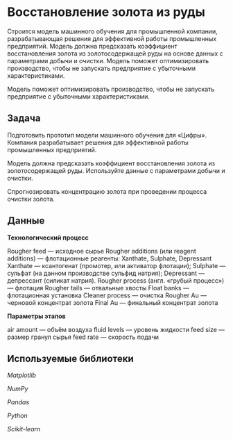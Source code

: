 # Восстановление золота из руды

Строится модель машинного обучения для промышленной компании, разрабатывающая решения для эффективной работы промышленных предприятий. Модель должна предсказать коэффициент восстановления золота из золотосодержащей руды на основе данных с параметрами добычи и очистки. Модель поможет оптимизировать производство, чтобы не запускать предприятие с убыточными характеристиками.

Модель поможет оптимизировать производство, чтобы не запускать предприятие с убыточными характеристиками.

## Задача

Подготовить прототип модели машинного обучения для «Цифры». Компания разрабатывает решения для эффективной работы промышленных предприятий.

Модель должна предсказать коэффициент восстановления золота из золотосодержащей руды. Используйте данные с параметрами добычи и очистки. 

Спрогнозировать концентрацию золота при проведении процесса очистки золота.

## Данные

**Технологический процесс**

Rougher feed — исходное сырье
Rougher additions (или reagent additions) — флотационные реагенты: Xanthate, Sulphate, Depressant
Xanthate — ксантогенат (промотер, или активатор флотации);
Sulphate — сульфат (на данном производстве сульфид натрия);
Depressant — депрессант (силикат натрия).
Rougher process (англ. «грубый процесс») — флотация
Rougher tails — отвальные хвосты
Float banks — флотационная установка
Cleaner process — очистка
Rougher Au — черновой концентрат золота
Final Au — финальный концентрат золота

**Параметры этапов**

air amount — объём воздуха
fluid levels — уровень жидкости
feed size — размер гранул сырья
feed rate — скорость подачи

## Используемые библиотеки
*Matplotlib*

*NumPy*

*Pandas*

*Python*

*Scikit-learn*
